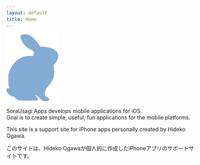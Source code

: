 ```yaml
---
layout: default
title: Home
---
```


<img src="img/usagilogo.png" width="136px" height="176px" alt="logo" />

SoraUsagi Apps develops mobile applications for iOS.  
Goal is to create simple, useful, fun applications for the mobile platforms.

This site is a support site for iPhone apps personally created by Hideko Ogawa.

このサイトは、Hideko Ogawaが個人的に作成したiPhoneアプリのサポートサイトです。  
